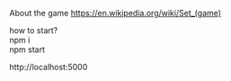 About the game https://en.wikipedia.org/wiki/Set_(game)

how to start?  
npm i  
npm start  

http://localhost:5000
